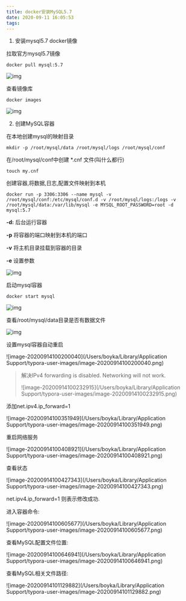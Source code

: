 ```yaml
---
title: docker安装MySQL5.7
date: 2020-09-11 16:05:53
tags: 
---
```


1. 安装mysql5.7 docker镜像

拉取官方mysql5.7镜像 

`docker pull mysql:5.7`

![img](https://img-blog.csdnimg.cn/2019061713323556.png?x-oss-process=image/watermark,type_ZmFuZ3poZW5naGVpdGk,shadow_10,text_aHR0cHM6Ly9ibG9nLmNzZG4ubmV0L3dlaXhpbl80MDQ2MTI4MQ==,size_16,color_FFFFFF,t_70)

查看镜像库

`docker images`

![img](https://img-blog.csdnimg.cn/20190617133338751.png)



2. 创建MySQL容器

在本地创建mysql的映射目录

`mkdir -p /root/mysql/data /root/mysql/logs /root/mysql/conf`



在/root/mysql/conf中创建 *.cnf 文件(叫什么都行)

`touch my.cnf`



创建容器,将数据,日志,配置文件映射到本机

```
docker run -p 3306:3306 --name mysql -v /root/mysql/conf:/etc/mysql/conf.d -v /root/mysql/logs:/logs -v /root/mysql/data:/var/lib/mysql -e MYSQL_ROOT_PASSWORD=root -d mysql:5.7
```



**-d:** 后台运行容器

**-p** 将容器的端口映射到本机的端口

**-v** 将主机目录挂载到容器的目录

**-e** 设置参数



![img](https://img-blog.csdnimg.cn/20190617135000551.png)



启动mysql容器

`docker start mysql`



![img](https://img-blog.csdnimg.cn/20190617135050730.png)



查看/root/mysql/data目录是否有数据文件

![img](https://img-blog.csdnimg.cn/20190617135810787.png)



设置mysql容器自动重启

![image-20200914100200040](/Users/boyka/Library/Application Support/typora-user-images/image-20200914100200040.png)

> 解决IPv4 forwarding is disabled. Networking will not work.
>
> ![image-20200914100232915](/Users/boyka/Library/Application Support/typora-user-images/image-20200914100232915.png)

添加net.ipv4.ip_forward=1

![image-20200914100351949](/Users/boyka/Library/Application Support/typora-user-images/image-20200914100351949.png)

重启网络服务

![image-20200914100408921](/Users/boyka/Library/Application Support/typora-user-images/image-20200914100408921.png)

查看状态

![image-20200914100427343](/Users/boyka/Library/Application Support/typora-user-images/image-20200914100427343.png)

net.ipv4.ip_forward=1 则表示修改成功.



进入容器命令:

![image-20200914100605677](/Users/boyka/Library/Application Support/typora-user-images/image-20200914100605677.png)

查看MySQL配置文件位置:



![image-20200914100646941](/Users/boyka/Library/Application Support/typora-user-images/image-20200914100646941.png)



查看MySQL相关文件路径:

![image-20200914101129882](/Users/boyka/Library/Application Support/typora-user-images/image-20200914101129882.png)